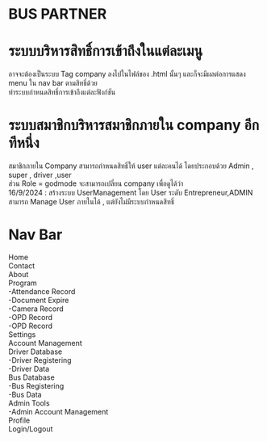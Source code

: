 # BUS PARTNER
# ระบบบริหารสิทธิ์การเข้าถึงในแต่ละเมนู
  อาจจะต้องเป็นระบบ Tag company ลงไปในไฟล์ของ .html นั้นๆ และก็จะมีผลต่อการแสดง menu ใน nav bar ตามสิทธิ์ด้วย <br>
  ทำระบบกำหนดสิทธิ์การเข้าถึงแต่ละฟังก์ชัน

# ระบบสมาชิกบริหารสมาชิกภายใน company อีกทีหนึ่ง
  สมาชิกภายใน Company สามารถกำหนดสิทธิ์ให้ user แต่ละคนได้ โดยประกอบด้วย Admin , super , driver ,user <br>
  ส่วน Role = godmode จะสามารถเปลี่ยน company เพื่อดูได้ว่า <br>
  16/9/2024 : สร้างระบบ UserManagement โดย User ระดับ Entrepreneur,ADMIN สามารถ Manage User ภายในได้ , แต่ยังไม่มีระบบกำหนดสิทธิ์

# Nav Bar
Home<br>
Contact<br>
About<br>
Program<br>
-Attendance Record<br>
-Document Expire<br>
-Camera Record<br>
-OPD Record<br>
-OPD Record<br>
Settings<br>
Account Management<br>
Driver Database<br>
-Driver Registering<br>
-Driver Data<br>
Bus Database<br>
-Bus Registering<br>
-Bus Data<br>
Admin Tools<br>
-Admin Account Management<br>
Profile<br>
Login/Logout<br>

# 
